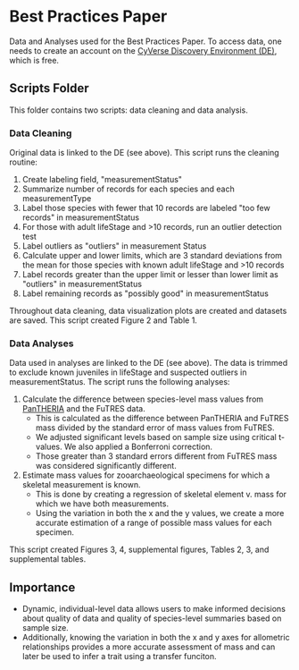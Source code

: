 # Best Practices Paper
Data and Analyses used for the Best Practices Paper.
To access data, one needs to create an account on the <a href="https://de.cyverse.org/de/">CyVerse Discovery Environment (DE)</a>, which is free.

## Scripts Folder
This folder contains two scripts: data cleaning and data analysis.

### Data Cleaning
Original data is linked to the DE (see above).
This script runs the cleaning routine:
  1. Create labeling field, "measurementStatus"
  2. Summarize number of records for each species and each measurementType
  3. Label those species with fewer that 10 records are labeled "too few records" in measurementStatus
  4. For those with adult lifeStage and >10 records, run an outlier detection test
  5. Label outliers as "outliers" in measurement Status
  6. Calculate upper and lower limits, which are 3 standard deviations from the mean for those species with known adult lifeStage and >10 records
  7. Label records greater than the upper limit or lesser than lower limit as "outliers" in measurementStatus
  8. Label remaining records as "possibly good" in measurementStatus

Throughout data cleaning, data visualization plots are created and datasets are saved. This script created Figure 2 and Table 1.

### Data Analyses
Data used in analyses are linked to the DE (see above).
The data is trimmed to exclude known juveniles in lifeStage and suspected outliers in measurementStatus.
The script runs the following analyses:
  1. Calculate the difference between species-level mass values from <a href="https://figshare.com/collections/PanTHERIA_a_species-level_database_of_life_history_ecology_and_geography_of_extant_and_recently_extinct_mammals/3301274">PanTHERIA</a> and the FuTRES data. 
      - This is calculated as the difference between PanTHERIA and FuTRES mass divided by the standard error of mass values from FuTRES. 
      - We adjusted significant levels based on sample size using critical t-values. We also applied a Bonferroni correction.
      - Those greater than 3 standard errors different from FuTRES mass was considered significantly different. 
  2. Estimate mass values for zooarchaeological specimens for which a skeletal measurement is known.
     - This is done by creating a regression of skeletal element v. mass for which we have both measurements.
      - Using the variation in both the x and the y values, we create a more accurate estimation of a range of possible mass values for each specimen.

This script created Figures 3, 4, supplemental figures, Tables 2, 3, and supplemental tables.

## Importance
* Dynamic, individual-level data allows users to make informed decisions about quality of data and quality of species-level summaries based on sample size. 
* Additionally, knowing the variation in both the x and y axes for allometric relationships provides a more accurate assessment of mass and can later be used to infer a trait using a transfer funciton.
